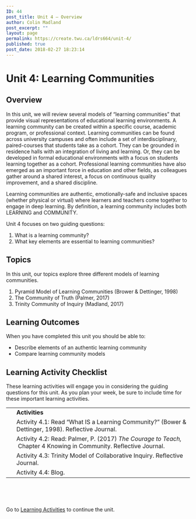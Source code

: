 ```yaml
---
ID: 44
post_title: Unit 4 – Overview
author: Colin Madland
post_excerpt: ""
layout: page
permalink: https://create.twu.ca/ldrs664/unit-4/
published: true
post_date: 2018-02-27 18:23:14
---
```

<h1>Unit 4: Learning Communities</h1>
<h2>Overview</h2>
In this unit, we will review several models of “learning communities” that provide visual representations of educational learning environments. A learning community can be created within a specific course, academic program, or professional context. Learning communities can be found across university campuses and often include a set of interdisciplinary, paired-courses that students take as a cohort. They can be grounded in residence halls with an integration of living and learning. Or, they can be developed in formal educational environments with a focus on students learning together as a cohort. Professional learning communities have also emerged as an important force in education and other fields, as colleagues gather around a shared interest, a focus on continuous quality improvement, and a shared discipline.

Learning communities are authentic, emotionally-safe and inclusive spaces (whether physical or virtual) where learners and teachers come together to engage in deep learning. By definition, a learning community includes both LEARNING and COMMUNITY.

Unit 4 focuses on two guiding questions:
<ol>
 	<li>What is a learning community?</li>
 	<li>What key elements are essential to learning communities?</li>
</ol>
<h2>Topics</h2>
In this unit, our topics explore three different models of learning communities.
<ol>
 	<li>Pyramid Model of Learning Communities (Brower &amp; Dettinger, 1998)</li>
 	<li>The Community of Truth (Palmer, 2017)</li>
 	<li>Trinity Community of Inquiry (Madland, 2017)</li>
</ol>
<h2>Learning Outcomes</h2>
When you have completed this unit you should be able to:
<ul>
 	<li>Describe elements of an authentic learning community</li>
 	<li>Compare learning community models</li>
</ul>
<h2>Learning Activity Checklist</h2>
These learning activities will engage you in considering the guiding questions for this unit. As you plan your week, be sure to include time for these important learning activities.
<table width="107%">
<tbody>
<tr>
<td>&nbsp;</td>
<td><strong>Activities</strong></td>
</tr>
<tr>
<td>&nbsp;</td>
<td>Activity 4.1: Read “What IS a Learning Community?” (Bower &amp; Dettinger, 1998). Reflective Journal.</td>
</tr>
<tr>
<td>&nbsp;</td>
<td>Activity 4.2: Read: Palmer, P. (2017) <em>The Courage to Teach,</em>  Chapter 4 Knowing in Community. Reflective Journal.</td>
</tr>
<tr>
<td>&nbsp;</td>
<td>Activity 4.3: Trinity Model of Collaborative Inquiry. Reflective Journal.</td>
</tr>
<tr>
<td>&nbsp;</td>
<td>Activity 4.4: Blog.</td>
</tr>
</tbody>
</table>
&nbsp;

&nbsp;

Go to <a href="https://create.twu.ca/ldrs664/unit-4-learning-activities/">Learning Activities</a> to continue the unit.